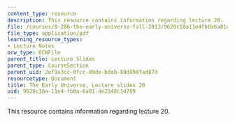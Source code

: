 ```yaml
---
content_type: resource
description: This resource contains information regarding lecture 20.
file: /courses/8-286-the-early-universe-fall-2013/9620c18a11e4fb0a6a01de2348c1d789_MIT8_286F13_lec20.pdf
file_type: application/pdf
learning_resource_types:
- Lecture Notes
ocw_type: OCWFile
parent_title: Lecture Slides
parent_type: CourseSection
parent_uid: 2ef9a3cc-0fcc-09de-bdab-80d890fad87d
resourcetype: Document
title: The Early Universe, Lecture slides 20
uid: 9620c18a-11e4-fb0a-6a01-de2348c1d789
---
```

This resource contains information regarding lecture 20.
